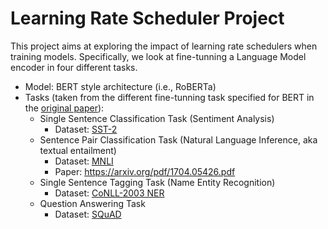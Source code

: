 # Learning Rate Scheduler Project
This project aims at exploring the impact of learning rate schedulers when training models. Specifically, we look at fine-tunning a Language Model encoder in four different tasks.

- Model: BERT style architecture (i.e., RoBERTa)
- Tasks (taken from the different fine-tunning task specified for BERT in the [original paper](https://arxiv.org/pdf/1810.04805.pdf)):
  - Single Sentence Classification Task (Sentiment Analysis)
    - Dataset: [SST-2](https://huggingface.co/datasets/stanfordnlp/sst2)
  - Sentence Pair Classification Task (Natural Language Inference, aka textual entailment)
    - Dataset: [MNLI](https://cims.nyu.edu/~sbowman/multinli/) 
    - Paper: https://arxiv.org/pdf/1704.05426.pdf
  - Single Sentence Tagging Task (Name Entity Recognition)
    - Dataset: [CoNLL-2003 NER](https://paperswithcode.com/dataset/conll-2003)
  - Question Answering Task
    - Dataset: [SQuAD](https://rajpurkar.github.io/SQuAD-explorer/)

